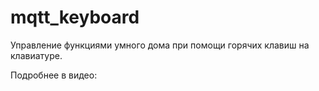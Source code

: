 # mqtt_keyboard
Управление функциями умного дома при помощи горячих клавиш на клавиатуре.

Подробнее в видео:
